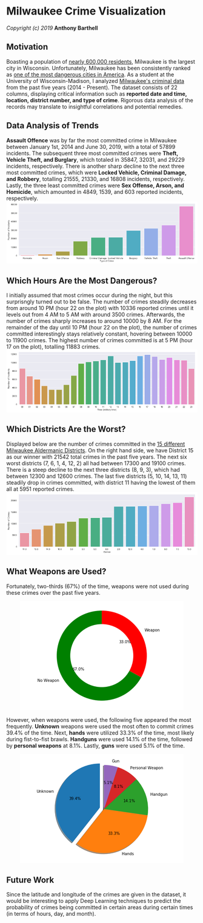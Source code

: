 # Milwaukee Crime Visualization 
*Copyright (c) 2019* **Anthony Barthell**

## Motivation
Boasting a population of [nearly 600,000 residents](http://www.city-data.com/city/Milwaukee-Wisconsin.html), Milwaukee is the largest city in Wisconsin. Unfortunately, Milwaukee has been consistently ranked as [one of the most dangerous cities in America](https://www.cbsnews.com/pictures/the-most-dangerous-cities-in-america/40/). As a student at the University of Wisconsin-Madison, I analyzed [Milwaukee's criminal data](https://data.milwaukee.gov/dataset/wibr/resource/87843297-a6fa-46d4-ba5d-cb342fb2d3bb) from the past five years (2014 - Present). The dataset consists of 22 columns, displaying critical information such as **reported date and time, location, district number, and type of crime**. Rigorous data analysis of the records may translate to insightful correlations and potential remedies.

## Data Analysis of Trends
**Assault Offence** was by far the most committed crime in Milwaukee between January 1st, 2014 and June 30, 2019, with a total of 57899 incidents. The subsequent three most committed crimes were **Theft, Vehicle Theft, and Burglary**, which totaled in 35847, 32031, and 29229 incidents, respectively. There is another sharp decline to the next three most committed crimes, which were **Locked Vehicle, Criminal Damage, and Robbery**, totalling 21555, 21330, and 16808 incidents, respectively. Lastly, the three least committed crimes were **Sex Offense, Arson, and Homicide**, which amounted in 4849, 1539, and 603 reported incidents, respectively.
![Picture](https://github.com/abarthell/Milwaukee-Crime-Vis/blob/master/img/aplot.png)

## Which Hours Are the Most Dangerous?
I initially assumed that most crimes occur during the night, but this surprisngly turned out to be false. The number of crimes steadily decreases from around 10 PM (hour 22 on the plot) with 10336 reported crimes until it levels out from 4 AM to 5 AM with around 3500 crimes. Afterwards, the number of crimes sharply increases to around 10000 by 8 AM. For the remainder of the day until 10 PM (hour 22 on the plot), the number of crimes committed interestingly stays relatively constant, hovering between 10000 to 11900 crimes. The highest number of crimes committed is at 5 PM (hour 17 on the plot), totalling 11883 crimes.
![Picture](https://github.com/abarthell/Milwaukee-Crime-Vis/blob/master/img/bplot.png)

## Which Districts Are the Worst?
Displayed below are the number of crimes committed in the [15 different Milwaukee Aldermanic Districts](https://city.milwaukee.gov/Directory/How-to-Run-for-Public-Office/Nomination-Packet-Forms/District-Maps/Map-City-of-Milwaukee-Alderman.htm#.XRlhjpNKjOQ). On the right hand side, we have District 15 as our winner with 21542 total crimes in the past five years. The next six worst districts (7, 6, 1, 4, 12, 2) all had between 17300 and 19100 crimes. There is a steep decline to the next three districts (8, 9, 3), which had between 12300 and 12600 crimes. The last five districts (5, 10, 14, 13, 11) steadily drop in crimes committed, with district 11 having the lowest of them all at 5951 reported crimes.
![Picture](https://github.com/abarthell/Milwaukee-Crime-Vis/blob/master/img/cplot.png)

## What Weapons are Used?
Fortunately, two-thirds (67%) of the time, weapons were not used during these crimes over the past five years.
<p align="center">
  <img src="https://github.com/abarthell/Milwaukee-Crime-Vis/blob/master/img/dplot.png">
</p>


However, when weapons were used, the following five appeared the most frequently. **Unknown** weapons were used the most often to commit crimes 39.4% of the time. Next, **hands** were utilized 33.3% of the time, most likely during fist-to-fist brawls. **Handguns** were used 14.1% of the time, followed by **personal weapons** at 8.1%. Lastly, **guns** were used 5.1% of the time.

<p align="center">
  <img src="https://github.com/abarthell/Milwaukee-Crime-Vis/blob/master/img/eplot.png">
</p>

## Future Work
Since the latitude and longitude of the crimes are given in the dataset, it would be interesting to apply Deep Learning techniques to predict the probability of crimes being committed in certain areas during certain times (in terms of hours, day, and month).

